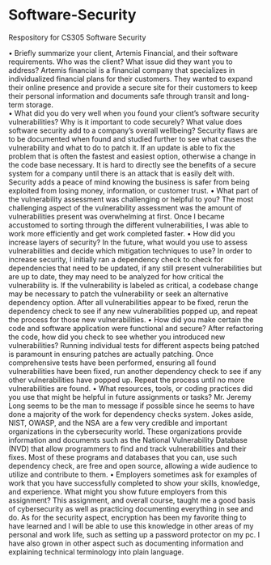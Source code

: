 # Software-Security
Respository for CS305 Software Security

•	Briefly summarize your client, Artemis Financial, and their software requirements. Who was the client? What issue did they want you to address?
Artemis financial is a financial company that specializes in individualized financial plans for their customers. They wanted to expand their online presence and provide a secure site for their customers to keep their personal information and documents safe through transit and long-term storage.  
•	What did you do very well when you found your client’s software security vulnerabilities? Why is it important to code securely? What value does software security add to a company’s overall wellbeing?
Security flaws are to be documented when found and studied further to see what causes the vulnerability and what to do to patch it. If an update is able to fix the problem that is often the fastest and easiest option, otherwise a change in the code base necessary. It is hard to directly see the benefits of a secure system for a company until there is an attack that is easily delt with. Security adds a peace of mind knowing the business is safer from being exploited from losing money, information, or customer trust.
•	What part of the vulnerability assessment was challenging or helpful to you?
The most challenging aspect of the vulnerability assessment was the amount of vulnerabilities present was overwhelming at first. Once I became accustomed to sorting through the different vulnerabilities, I was able to work more efficiently and get work completed faster.
•	How did you increase layers of security? In the future, what would you use to assess vulnerabilities and decide which mitigation techniques to use?
In order to increase security, I initially ran a dependency check to check for dependencies that need to be updated, if any still present vulnerabilities but are up to date, they may need to be analyzed for how critical the vulnerability is. If the vulnerability is labeled as critical, a codebase change may be necessary to patch the vulnerability or seek an alternative dependency option. After all vulnerabilities appear to be fixed, rerun the dependency check to see if any new vulnerabilities popped up, and repeat the process for those new vulnerabilities.
•	How did you make certain the code and software application were functional and secure? After refactoring the code, how did you check to see whether you introduced new vulnerabilities?
Running individual tests for different aspects being patched is paramount in ensuring patches are actually patching. Once comprehensive tests have been performed, ensuring all found vulnerabilities have been fixed, run another dependency check to see if any other vulnerabilities have popped up. Repeat the process until no more vulnerabilities are found.
•	What resources, tools, or coding practices did you use that might be helpful in future assignments or tasks?
Mr. Jeremy Long seems to be the man to message if possible since he seems to have done a majority of the work for dependency checks system. Jokes aside, NIST, OWASP, and the NSA are a few very credible and important organizations in the cybersecurity world. These organizations provide information and documents such as the National Vulnerability Database (NVD) that allow programmers to find and track vulnerabilities and their fixes. Most of these programs and databases that you can, use such dependency check, are free and open source, allowing a wide audience to utilize and contribute to them.
•	Employers sometimes ask for examples of work that you have successfully completed to show your skills, knowledge, and experience. What might you show future employers from this assignment?
This assignment, and overall course, taught me a good basis of cybersecurity as well as practicing documenting everything in see and do. As for the security aspect, encryption has been my favorite thing to have learned and I will be able to use this knowledge in other areas of my personal and work life, such as setting up a password protector on my pc. I have also grown in other aspect such as documenting information and explaining technical terminology into plain language.

	

	
